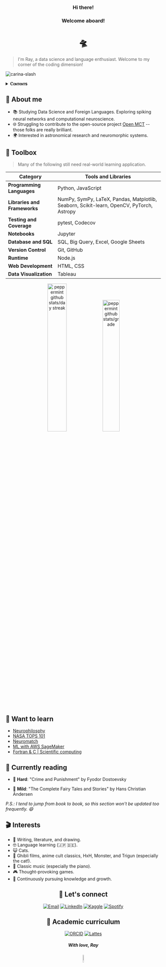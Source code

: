 

<div align = center>
  <h3>Hi there!</h3> 
  <h3>Welcome aboard!</h3>
  <h1>🛸</h1>
</div>

>I'm Ray, a data science and language enthusiast. Welcome to my corner of the coding dimension!

![carina-slash](https://github.com/peppermintbird/peppermintbird/assets/148541376/4acda94d-5916-4187-8752-1e609648f8ee)


<div>
  <details>
    <summary><strong>Ⲥⲟⲛⲧⲉⲛⲧs</strong></summary>　
  
  - [About me](#-about-me)
  - [Toolbox](#-toolbox)
  - [Want to learn](#-want-to-learn)
  - [Currently reading](#-currently-reading)
  - [Interests](#-interests)
  - [Let's connect](#-lets-connect)
  - [Academic curriculum](#-academic-curriculum)

  </details>
</div>

## 🌱 About me

- 📚 Studying Data Science and Foreign Languages. Exploring spiking neural networks and computational neuroscience.
- 🌐 Struggling to contribute to the open-source project [Open MCT](https://github.com/nasa/openmct) -- those folks are really brilliant.
- 🌍 Interested in astronomical research and neuromorphic systems.

## 🧰 Toolbox

> Many of the following still need real-world learning application.

| Category               | Tools and Libraries                                                | 
|------------------------|---------------------------------------------------------------------|
| **Programming Languages** | Python, JavaScript                                                        | 
| **Libraries and Frameworks** | NumPy, SymPy, LaTeX, Pandas, Matplotlib, Seaborn, Scikit-learn, OpenCV, PyTorch, Astropy | 
|**Testing and Coverage** | pytest, Codecov                                                   |
| **Notebooks**           | Jupyter                                                           |      
| **Database and SQL**    | SQL, Big Query, Excel, Google Sheets                              | 
| **Version Control**     | Git, GitHub                                                       |
| **Runtime**             | Node.js                                                           |
| **Web Development**     | HTML, CSS                                                         | 
| **Data Visualization**  | Tableau                                                           | 

<div align = center>
  <img src="https://github-readme-streak-stats.herokuapp.com/?user=peppermintbird&theme=prussian&hide_border=true" alt="peppermint github stats/day streak" style="width: 35%">   <img src="https://github-readme-stats.vercel.app/api?username=peppermintbird&theme=prussian&show_icons=true&hide_border=true&count_private=true"alt="peppermint github stats/grade" style="width: 33%">
</div>

## 🌟 Want to learn

  - [Neurophilosphy](https://www.wi-phi.com/modules/neurophilosophy/) 
  - [NASA TOPS 101](https://nasa.github.io/Transform-to-Open-Science/)
  - [Neuromatch](https://neuromatch.io/)
  - [ML with AWS SageMaker](https://aws.amazon.com/sagemaker/getting-started/?refid=ap_card)
  - [Fortran & C | Scientific computing](https://ocw.mit.edu/courses/12-010-computational-methods-of-scientific-programming-fall-2011/)


## 📖 Currently reading
  
  - 💎 **Hard**: "Crime and Punishment" by Fyodor Dostoevsky

  - 🍵 **Mild**: "The Complete Fairy Tales and Stories" by Hans Christian Andersen
    

_P.S.: I tend to jump from book to book, so this section won't be updated too frequently. 😄_

## 🎬 Interests

- 📝 Writing, literature, and drawing.
- 🤓 Language learning (🇯🇵 🇩🇪).
- 😺 Cats.
- 🌟 Ghibli films, anime cult classics, HxH, Monster, and Trigun (especially the cat!).
- 🎹 Classic music (especially the piano).
- 🎮 Thought-provoking games.
- 🧠 Continuously pursuing knowledge and growth.

<div align="center">
  <h2>🤝 Let's connect</h2>

[![Email](https://img.shields.io/badge/Email-black?style=flat&logo=gmail&labelColor=black&logoColor=white)](mailto:rayanerocha090@gmail.com)
[![LinkedIn](https://img.shields.io/badge/LinkedIn-black?style=flat&logo=linkedin&labelColor=black&logoColor=white)](https://www.linkedin.com/in/rayane-rocha-ds)
[![Kaggle](https://img.shields.io/badge/Kaggle-black?style=flat&logo=kaggle&labelColor=black&logoColor=white)](https://www.kaggle.com/rayrocha)
[![Spotify](https://img.shields.io/badge/Spotify-black?style=flat&logo=spotify&labelColor=black&logoColor=white)](https://open.spotify.com/user/31geojxyibgmhfhyuic7242zreyu?si=04168ceec325448c)

  <h2>📑 Academic curriculum</h2>
  
[![ORCID](https://img.shields.io/badge/ORCID-ID-black?style=flat&logo=orcid&labelColor=black&logoColor=white)](https://orcid.org/0009-0003-4113-2931)
[![Lattes](https://img.shields.io/badge/CNPq-Lattes-black?style=flat&logo=cnpq&labelColor=black&logoColor=white)](https://wwws.cnpq.br/cvlattesweb/PKG_MENU.menu?f_cod=5932F4EE809B0766F3EA3E9755168F07)
</div>

<div align = center>
<h5><i>With love, Ray</i></h5>
<img src="https://github.com/peppermintbird/peppermintbird/assets/148541376/910b8b74-6346-4317-8e63-174bda5f3d64" alt="a peppermintbird drawing" style="width: 8%">
</div>



